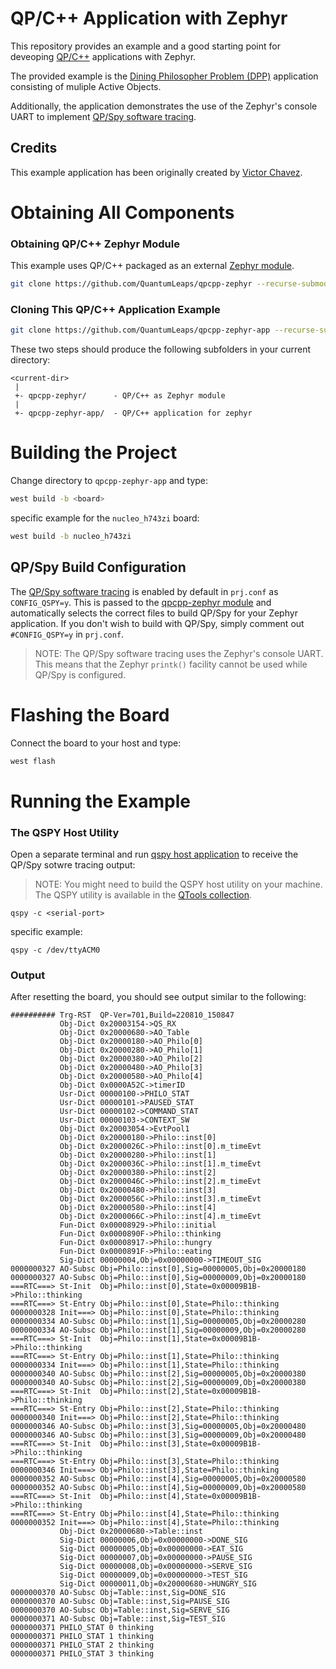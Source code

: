 # QP/C++ Application with Zephyr

This repository provides an example and a good starting point for deveoping
[QP/C++](https://github.com/QuantumLeaps/qpcpp) applications with Zephyr.

The provided example is the [Dining Philosopher Problem (DPP)](https://www.state-machine.com/qpcpp/tut_dpp.html)
application consisting of muliple Active Objects.

Additionally, the application demonstrates the use of the Zephyr's console UART
to implement [QP/Spy software tracing](https://www.state-machine.com/qtools/qpspy.html).

## Credits
This example application has been originally created by [Victor Chavez](https://github.com/vChavezB).


# Obtaining All Components

### Obtaining QP/C++ Zephyr Module
This example uses QP/C++ packaged as an external [Zephyr module](https://github.com/QuantumLeaps/qpcpp-zephyr).

```bash
git clone https://github.com/QuantumLeaps/qpcpp-zephyr --recurse-submodules
```


### Cloning This QP/C++ Application Example
```bash
git clone https://github.com/QuantumLeaps/qpcpp-zephyr-app --recurse-submodules
```

These two steps should produce the following subfolders in your current directory:

```
<current-dir>
 |
 +- qpcpp-zephyr/      - QP/C++ as Zephyr module
 |
 +- qpcpp-zephyr-app/  - QP/C++ application for zephyr
```

# Building the Project
Change directory to `qpcpp-zephyr-app` and type:

```bash
west build -b <board>
```
specific example for the `nucleo_h743zi` board:
```bash
west build -b nucleo_h743zi
```

## QP/Spy Build Configuration
The [QP/Spy software tracing](https://www.state-machine.com/qtools/qpspy.html) is enabled
by default in `prj.conf` as `CONFIG_QSPY=y`. This is passed to the
[qpcpp-zephyr module](https://github.com/QuantumLeaps/qpcpp-zephyr) and automatically selects
the correct files to build QP/Spy for your Zephyr application. If you don't wish to build with QP/Spy, simply comment out `#CONFIG_QSPY=y` in `prj.conf`.

> NOTE: The QP/Spy software tracing uses the Zephyr's console UART. This means that the Zephyr `printk()` facility cannot be used while QP/Spy is configured.


# Flashing the Board
Connect the board to your host and type:
```bash
west flash
```

# Running the Example


### The QSPY Host Utility
Open a separate terminal and run [qspy host application](https://www.state-machine.com/qtools/qspy.html)
to receive the QP/Spy sotwre tracing output:

> NOTE: You might need to build the QSPY host utility on your machine.
The QSPY utility is available in the [QTools collection](https://github.com/QuantumLeaps/qtools/tree/master/qspy).


```
qspy -c <serial-port>
```
specific example:
```
qspy -c /dev/ttyACM0
```


### Output
After resetting the board, you should see output similar to the following:
```
########## Trg-RST  QP-Ver=701,Build=220810_150847
           Obj-Dict 0x20003154->QS_RX
           Obj-Dict 0x20000680->AO_Table
           Obj-Dict 0x20000180->AO_Philo[0]
           Obj-Dict 0x20000280->AO_Philo[1]
           Obj-Dict 0x20000380->AO_Philo[2]
           Obj-Dict 0x20000480->AO_Philo[3]
           Obj-Dict 0x20000580->AO_Philo[4]
           Obj-Dict 0x0000A52C->timerID
           Usr-Dict 00000100->PHILO_STAT
           Usr-Dict 00000101->PAUSED_STAT
           Usr-Dict 00000102->COMMAND_STAT
           Usr-Dict 00000103->CONTEXT_SW
           Obj-Dict 0x20003054->EvtPool1
           Obj-Dict 0x20000180->Philo::inst[0]
           Obj-Dict 0x2000026C->Philo::inst[0].m_timeEvt
           Obj-Dict 0x20000280->Philo::inst[1]
           Obj-Dict 0x2000036C->Philo::inst[1].m_timeEvt
           Obj-Dict 0x20000380->Philo::inst[2]
           Obj-Dict 0x2000046C->Philo::inst[2].m_timeEvt
           Obj-Dict 0x20000480->Philo::inst[3]
           Obj-Dict 0x2000056C->Philo::inst[3].m_timeEvt
           Obj-Dict 0x20000580->Philo::inst[4]
           Obj-Dict 0x2000066C->Philo::inst[4].m_timeEvt
           Fun-Dict 0x00008929->Philo::initial
           Fun-Dict 0x0000890F->Philo::thinking
           Fun-Dict 0x00008917->Philo::hungry
           Fun-Dict 0x0000891F->Philo::eating
           Sig-Dict 00000004,Obj=0x00000000->TIMEOUT_SIG
0000000327 AO-Subsc Obj=Philo::inst[0],Sig=00000005,Obj=0x20000180
0000000327 AO-Subsc Obj=Philo::inst[0],Sig=00000009,Obj=0x20000180
===RTC===> St-Init  Obj=Philo::inst[0],State=0x00009B1B->Philo::thinking
===RTC===> St-Entry Obj=Philo::inst[0],State=Philo::thinking
0000000328 Init===> Obj=Philo::inst[0],State=Philo::thinking
0000000334 AO-Subsc Obj=Philo::inst[1],Sig=00000005,Obj=0x20000280
0000000334 AO-Subsc Obj=Philo::inst[1],Sig=00000009,Obj=0x20000280
===RTC===> St-Init  Obj=Philo::inst[1],State=0x00009B1B->Philo::thinking
===RTC===> St-Entry Obj=Philo::inst[1],State=Philo::thinking
0000000334 Init===> Obj=Philo::inst[1],State=Philo::thinking
0000000340 AO-Subsc Obj=Philo::inst[2],Sig=00000005,Obj=0x20000380
0000000340 AO-Subsc Obj=Philo::inst[2],Sig=00000009,Obj=0x20000380
===RTC===> St-Init  Obj=Philo::inst[2],State=0x00009B1B->Philo::thinking
===RTC===> St-Entry Obj=Philo::inst[2],State=Philo::thinking
0000000340 Init===> Obj=Philo::inst[2],State=Philo::thinking
0000000346 AO-Subsc Obj=Philo::inst[3],Sig=00000005,Obj=0x20000480
0000000346 AO-Subsc Obj=Philo::inst[3],Sig=00000009,Obj=0x20000480
===RTC===> St-Init  Obj=Philo::inst[3],State=0x00009B1B->Philo::thinking
===RTC===> St-Entry Obj=Philo::inst[3],State=Philo::thinking
0000000346 Init===> Obj=Philo::inst[3],State=Philo::thinking
0000000352 AO-Subsc Obj=Philo::inst[4],Sig=00000005,Obj=0x20000580
0000000352 AO-Subsc Obj=Philo::inst[4],Sig=00000009,Obj=0x20000580
===RTC===> St-Init  Obj=Philo::inst[4],State=0x00009B1B->Philo::thinking
===RTC===> St-Entry Obj=Philo::inst[4],State=Philo::thinking
0000000352 Init===> Obj=Philo::inst[4],State=Philo::thinking
           Obj-Dict 0x20000680->Table::inst
           Sig-Dict 00000006,Obj=0x00000000->DONE_SIG
           Sig-Dict 00000005,Obj=0x00000000->EAT_SIG
           Sig-Dict 00000007,Obj=0x00000000->PAUSE_SIG
           Sig-Dict 00000008,Obj=0x00000000->SERVE_SIG
           Sig-Dict 00000009,Obj=0x00000000->TEST_SIG
           Sig-Dict 00000011,Obj=0x20000680->HUNGRY_SIG
0000000370 AO-Subsc Obj=Table::inst,Sig=DONE_SIG
0000000370 AO-Subsc Obj=Table::inst,Sig=PAUSE_SIG
0000000370 AO-Subsc Obj=Table::inst,Sig=SERVE_SIG
0000000371 AO-Subsc Obj=Table::inst,Sig=TEST_SIG
0000000371 PHILO_STAT 0 thinking
0000000371 PHILO_STAT 1 thinking
0000000371 PHILO_STAT 2 thinking
0000000371 PHILO_STAT 3 thinking
```

